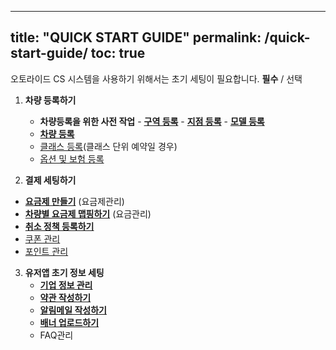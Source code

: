 
---
title: "QUICK START GUIDE"
permalink: /quick-start-guide/
toc: true
---

오토라이드 CS 시스템을 사용하기 위해서는 초기 세팅이 필요합니다. 
**필수** / 선택


1. **차량 등록하기** 
	- **차량등록을 위한 사전 작업**
				- **[구역 등록]([https://otoride.github.io/OTORIDE3.0_Manual_Ko/registerVehicle/#%EA%B5%AC%EC%97%AD%EC%9D%84--%EB%93%B1%EB%A1%9D%ED%95%98%EB%8A%94--%EB%B0%A9%EB%B2%95](https://otoride.github.io/OTORIDE3.0_Manual_Ko/registerVehicle/#%EA%B5%AC%EC%97%AD%EC%9D%84--%EB%93%B1%EB%A1%9D%ED%95%98%EB%8A%94--%EB%B0%A9%EB%B2%95))**
				- **[지점 등록]([https://otoride.github.io/OTORIDE3.0_Manual_Ko/registerVehicle/#%EC%A7%80%EC%A0%90%EC%9D%84--%EB%93%B1%EB%A1%9D%ED%95%98%EB%8A%94--%EB%B0%A9%EB%B2%95](https://otoride.github.io/OTORIDE3.0_Manual_Ko/registerVehicle/#%EC%A7%80%EC%A0%90%EC%9D%84--%EB%93%B1%EB%A1%9D%ED%95%98%EB%8A%94--%EB%B0%A9%EB%B2%95))**
				- **[모델 등록](https://otoride.github.io/OTORIDE3.0_Manual_Ko/registerVehicle/#%EC%B0%A8%EB%9F%89%EC%9D%98--%EB%AA%A8%EB%8D%B8%EC%9D%84--%EB%93%B1%EB%A1%9D%ED%95%98%EB%8A%94--%EB%B0%A9%EB%B2%95)**
	- **[차량 등록](https://otoride.github.io/OTORIDE3.0_Manual_Ko/registerVehicle/#%EC%8B%A0%EA%B7%9C-%EC%B0%A8%EB%9F%89%EC%9D%84-%EB%93%B1%EB%A1%9D%ED%95%98%EB%8A%94-%EB%B0%A9%EB%B2%95)**
	- [클래스 등록](https://otoride.github.io/OTORIDE3.0_Manual_Ko/registerVehicle/#%ED%81%B4%EB%9E%98%EC%8A%A4%EB%A5%BC--%EB%93%B1%EB%A1%9D%ED%95%98%EB%8A%94--%EB%B0%A9%EB%B2%95)(클래스 단위 예약일 경우)
	- [옵션 및 보험 등록](https://otoride.github.io/OTORIDE3.0_Manual_Ko/registerVehicle/#%EC%98%B5%EC%85%98%EC%9D%84--%EB%93%B1%EB%A1%9D%ED%95%98%EB%8A%94--%EB%B0%A9%EB%B2%95)

2. **결제 세팅하기**
  - **[요금제 만들기](https://otoride.github.io/OTORIDE3.0_Manual_Ko/payment/#%EC%9A%94%EA%B8%88%EC%A0%9C%EB%A5%BC--%EB%93%B1%EB%A1%9D%ED%95%98%EB%8A%94--%EB%B0%A9%EB%B2%95)** (요금제관리)
  - **[차량별 요금제 맵핑하기](https://otoride.github.io/OTORIDE3.0_Manual_Ko/payment/#%EC%9A%94%EA%B8%88%EC%A0%9C%EB%A5%BC--%EC%B0%A8%EB%9F%89%EC%97%90--%EB%A7%B5%ED%95%91%ED%95%98%EB%8A%94--%EB%B0%A9%EB%B2%95)** (요금관리)
  - **[취소 정책 등록하기](https://otoride.github.io/OTORIDE3.0_Manual_Ko/payment/#%EC%B7%A8%EC%86%8C--%EC%A0%95%EC%B1%85%EC%9D%84--%EB%93%B1%EB%A1%9D%ED%95%98%EB%8A%94--%EB%B0%A9%EB%B2%95)**
  - [쿠폰 관리](https://otoride.github.io/OTORIDE3.0_Manual_Ko/payment/#%EC%BF%A0%ED%8F%B0%EA%B4%80%EB%A6%AC)
  - [포인트 관리](https://otoride.github.io/OTORIDE3.0_Manual_Ko/payment/#%ED%8F%AC%EC%9D%B8%ED%8A%B8%EA%B4%80%EB%A6%AC)

3. **유저앱 초기 정보 세팅**
	-  **[기업 정보 관리](https://otoride.github.io/OTORIDE3.0_Manual_Ko/SetInfo/#%EA%B8%B0%EC%97%85%EC%A0%95%EB%B3%B4%EA%B4%80%EB%A6%AC)**
	- **[약관 작성하기](https://otoride.github.io/OTORIDE3.0_Manual_Ko/SetInfo/#%EC%95%BD%EA%B4%80%EA%B4%80%EB%A6%AC)**
	- **[알림메일 작성하기](https://otoride.github.io/OTORIDE3.0_Manual_Ko/SetInfo/#%EC%95%8C%EB%A6%BC%EB%A9%94%EC%9D%BC--%EA%B4%80%EB%A6%AC)**
	-  **[배너 업로드하기](https://otoride.github.io/OTORIDE3.0_Manual_Ko/SetInfo/#%EB%B0%B0%EB%84%88--%EA%B4%80%EB%A6%AC)**
	- FAQ관리